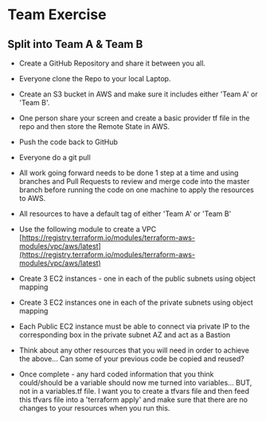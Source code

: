 # Team Exercise

## Split into Team A & Team B


* Create a GitHub Repository and share it between you all.

* Everyone clone the Repo to your local Laptop.

* Create an S3 bucket in AWS and make sure it includes either 'Team A' or 'Team B'.

* One person share your screen and create a basic provider tf file in the repo and then store the Remote State in AWS.

* Push the code back to GitHub

* Everyone do a git pull

* All work going forward needs to be done 1 step at a time and using branches and Pull Requests to review and merge code into the master branch before running the code on one machine to apply the resources to AWS.

* All resources to have a default tag of either 'Team A' or 'Team B'

* Use the following module to create a VPC [https://registry.terraform.io/modules/terraform-aws-modules/vpc/aws/latest](https://registry.terraform.io/modules/terraform-aws-modules/vpc/aws/latest)

* Create 3 EC2 instances - one in each of the public subnets using object mapping

* Create 3 EC2 instances one in each of the private subnets using object mapping

* Each Public EC2 instance must be able to connect via private IP to the corresponding box in the private subnet AZ and act as a Bastion

* Think about any other resources that you will need in order to achieve the above... Can some of your previous code be copied and reused?

* Once complete - any hard coded information that you think could/should be a variable should now me turned into variables... BUT, not in a variables.tf file. I want you to create a tfvars file and then feed this tfvars file into a 'terraform apply' and make sure that there are no changes to your resources when you run this.
